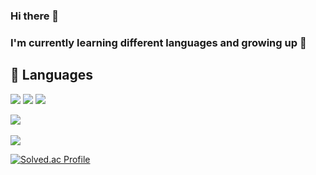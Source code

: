 ### Hi there 👋
### I'm currently learning different languages and growing up 🌱

## 💪 Languages 
<img src="https://img.shields.io/badge/Java-3DDC84?style=flat-square&logo=Android&logoColor=white"/> <img src="https://img.shields.io/badge/Spring-6DB33F?style=flat-square&logo=Android&logoColor=white"/> <img src="https://img.shields.io/badge/Python-3776AB?style=flat-square&logo=Android&logoColor=white"/> 

<img src="https://github-readme-stats.vercel.app/api/top-langs/?username=dlrkgus000&layout=compact"><br><br>
<img src="https://github-readme-stats.vercel.app/api?username=dlrkgus000&show_icons=true">


[![Solved.ac Profile](http://mazassumnida.wtf/api/v2/generate_badge?boj=dlrkgus000)](https://solved.ac/dlrkgus000/)



<!--
**Ga-Long/Ga-Long** is a ✨ _special_ ✨ repository because its `README.md` (this file) appears on your GitHub profile.

Here are some ideas to get you started:

- 🔭 I’m currently working on ...
- 🌱 I’m currently learning ...
- 👯 I’m looking to collaborate on ...
- 🤔 I’m looking for help with ...
- 💬 Ask me about ...
- 📫 How to reach me: ...
- 😄 Pronouns: ...
- ⚡ Fun fact: ...
--> 
